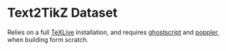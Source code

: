 # Text2TikZ Dataset

Relies on a full [TeXLive](https://www.tug.org/texlive/quickinstall.html)
installation, and requires [ghostscript](Requires) and
[poppler](https://poppler.freedesktop.org), when building form scratch.

